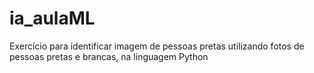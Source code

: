 # ia_aulaML
Exercício para identificar imagem de pessoas pretas utilizando fotos de pessoas pretas e brancas, na linguagem Python
